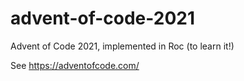 # advent-of-code-2021
Advent of Code 2021, implemented in Roc (to learn it!)

See https://adventofcode.com/
